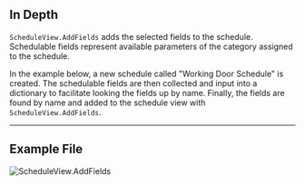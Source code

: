 ## In Depth
`ScheduleView.AddFields` adds the selected fields to the schedule. Schedulable fields represent available parameters of the category assigned to the schedule.

In the example below, a new schedule called "Working Door Schedule" is created. The schedulable fields are then collected and input into a dictionary to facilitate looking the fields up by name. Finally, the fields are found by name and added to the schedule view with `ScheduleView.AddFields`.
___
## Example File

![ScheduleView.AddFields](./Revit.Elements.Views.ScheduleView.AddFields_img.jpg)
